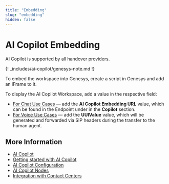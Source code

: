 ```yaml
---
title: "Embedding"
slug: "embedding"
hidden: false
---
```


# AI Copilot Embedding

AI Copilot is supported by all handover providers.

{! _includes/ai-copilot/genesys-note.md !}

To embed the workspace into Genesys, create a script in Genesys and add an iFrame to it.

To display the AI Copilot Workspace, add a value in the respective field:

- [For Chat Use Cases](chat.md) — add the **AI Copilot Embedding URL** value, which can be found in the Endpoint under in the **Copilot** section.
- [For Voice Use Cases](voice/voice-overview.md) — add the **UUIValue** value, which will be generated and forwarded via SIP headers during the transfer to the human agent.

## More Information

- [AI Copilot](overview.md)
- [Getting started with AI Copilot](getting-started.md)
- [AI Copilot Configuration](configuration.md)
- [AI Copilot Nodes](../ai/nodes/ai-copilot/overview.md)
- [Integration with Contact Centers](contact-center-integration.md)
